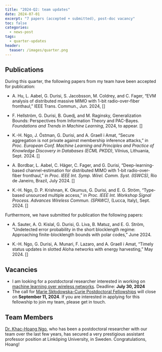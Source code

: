 ```yaml
---
title: "2024-Q2: team updates"
date: 2024-07-01
excerpt: "7 papers (accepted + submitted), post-doc vacancy"
toc: false 
categories:
  - news-post 
tags:
  - quarter-updates
header:
  teaser: /images/quarter.png
---
```


## Publications

During this quarter, the following papers from my team have been accepted for publication:

- A. Hu, L. Aabel, G. Durisi, S. Jacobsson, M. Coldrey, and C. Fager, “EVM analysis of distributed massive MIMO with 1-bit radio-over-fiber fronthaul,” IEEE Trans. Commun., Jun. 2024, [<a href="https://arxiv.org/abs/2405.18892"><i class="fas fa-book"></i></a>]

- F. Hellström, G. Durisi, B. Guedj, and M. Raginsky, Generalization Bounds: Perspectives from Information Theory and PAC-Bayes. <em>Foundations and Trends in Machine Learning</em>, 2024, to appear. [<a href="http://arxiv.org/abs/2309.04381"><i class="fas fa-book"></i></a>]

- K.-H. Ngo, J. Östman, G. Durisi, and A. Graell i Amat, “Secure aggregation is not private against membership inference attacks,” in <em>Proc. European Conf. Machine Learning and Principles and Practice of Knowledge Discovery in Databases (ECML PKDD)</em>, Vilnius, Lithuania, Sept. 2024. <a href="http://arxiv.org/abs/2403.17775">[<i class="fas fa-book"></i>]</a>

- A. Bordbar, L. Aabel, C. Häger, C. Fager, and G. Durisi, “Deep-learning-based channel-estimation for distributed MIMO with 1-bit radio-over-fiber fronthaul,” in <em>Proc. IEEE Int. Symp. Wirel. Comm. Syst. (ISWCS)</em>, Rio de Janeiro, Brazil, July 2024. <a href="https://arxiv.org/abs/2406.11325">[<i class="fas fa-book"></i>]</a>

- K.-H. Ngo, D. P. Krishnan, K. Okumus, G. Durisi, and E. G. Ström, “Type-based unsourced multiple access,” in <em>Proc. IEEE Int. Workshop Signal Process. Advances Wireless Commun. (SPAWC)</em>, (Lucca, Italy), Sept. 2024. <a href="https://arxiv.org/abs/2404.19552">[<i class="fas fa-book"></i>]</a>

Furthermore, we have submitted for publication the following papers:

- A. Sauter, A. O. Kislal, G. Durisi, G. Liva, B. Matuz, and E. G. Ström, “Undetected error probability in the short blocklength regime: Approaching finite-blocklength bounds with polar codes,” June 2024.

- K.-H. Ngo, G. Durisi, A. Munari, F. Lazaro, and A. Graell i Amat, “Timely status updates in slotted Aloha networks with energy harvesting,” May 2024. [<a href="https://arxiv.org/abs/2404.18990"><i class="fas fa-book"></i></a>]

## Vacancies

- I am looking for a postdoctoral researcher interested in working on
[machine learning over wireless networks](https://www.chalmers.se/en/about-chalmers/work-with-us/vacancies/?rmpage=job&rmjob=12970). Deadline: **July 30, 2024**
- The call for [Marie Skłodowska-Curie Postdoctoral Fellowships](https://marie-sklodowska-curie-actions.ec.europa.eu/calls/msca-postdoctoral-fellowships-2024) will close on **September 11, 2024**. If you are interested in applying for this fellowship to join my team, please get in touch.

## Team Members

[Dr. Khac-Hoang Ngo](https://khachoang1412.github.io), who has been a postdoctoral researcher with our team over the last few
years, has secured a very prestigious assistant professor position at Linköping
University, in Sweden. Congratulations, Hoang!
